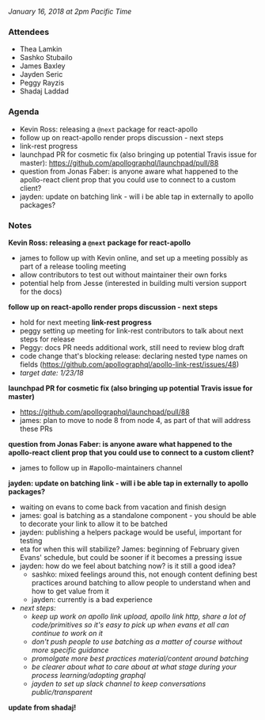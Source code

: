 *January 16, 2018 at 2pm Pacific Time*
 
### Attendees
- Thea Lamkin
- Sashko Stubailo
- James Baxley
- Jayden Seric
- Peggy Rayzis 
- Shadaj Laddad

### Agenda
- Kevin Ross: releasing a `@next` package for react-apollo
- follow up on react-apollo render props discussion - next steps
- link-rest progress
- launchpad PR for cosmetic fix (also bringing up potential Travis issue for master): https://github.com/apollographql/launchpad/pull/88
- question from Jonas Faber: is anyone aware what happened to the apollo-react client prop that you could use to connect to a custom client?
- jayden: update on batching link - will i be able tap in externally to apollo packages?

### Notes
**Kevin Ross: releasing a `@next` package for react-apollo**
 - james to follow up with Kevin online, and set up a meeting possibly as part of a release tooling meeting
 - allow contributors to test out without maintainer their own forks
 - potential help from Jesse (interested in building multi version support for the docs)

**follow up on react-apollo render props discussion - next steps**
 - hold for next meeting
**link-rest progress**
 - peggy setting up meeting for link-rest contributors to talk about next steps for release
 - Peggy: docs PR needs additional work, still need to review blog draft
 - code change that's blocking release: declaring nested type names on fields (https://github.com/apollographql/apollo-link-rest/issues/48)
 - *target date: 1/23/18*

**launchpad PR for cosmetic fix (also bringing up potential Travis issue for master)**
- https://github.com/apollographql/launchpad/pull/88
- james: plan to move to node 8 from node 4, as part of that will address these PRs

**question from Jonas Faber: is anyone aware what happened to the apollo-react client prop that you could use to connect to a custom client?**
 - james to follow up in #apollo-maintainers channel
 
**jayden: update on batching link - will i be able tap in externally to apollo packages?**
 - waiting on evans to come back from vacation and finish design 
 - james: goal is batching as a standalone component - you should be able to decorate your link to allow it to be batched
 - jayden: publishing a helpers package would be useful, important for testing 
 - eta for when this will stabilize? James: beginning of February given Evans' schedule, but could be sooner if it becomes a pressing issue
 - jayden: how do we feel about batching now? is it still a good idea?
   - sashko: mixed feelings around this, not enough content defining best practices around batching to allow people to understand when and how to get value from it
   - jayden: currently is a bad experience
- *next steps:* 
   - *keep up work on apollo link upload, apollo link http, share a lot of code/primitives so it's easy to pick up when evans et all can continue to work on it*
   - *don't push people to use batching as a matter of course without more specific guidance*
   - *promolgate more best practices material/content around batching*
   - *be clearer about what to care about at what stage during your process learning/adopting graphql*
   - *jayden to set up slack channel to keep conversations public/transparent*

**update from shadaj!**
 
